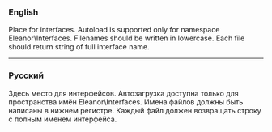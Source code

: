 ### English
Place for interfaces. Autoload is supported only for namespace Eleanor\Interfaces. Filenames should be written in lowercase. Each file should return string of full interface name.

---
### Русский
Здесь место для интерфейсов. Автозагрузка доступна только для пространства имён Eleanor\Interfaces. Имена файлов должны быть написаны в нижнем регистре. Каждый файл должен возвращать строку с полным именем интерфейса.